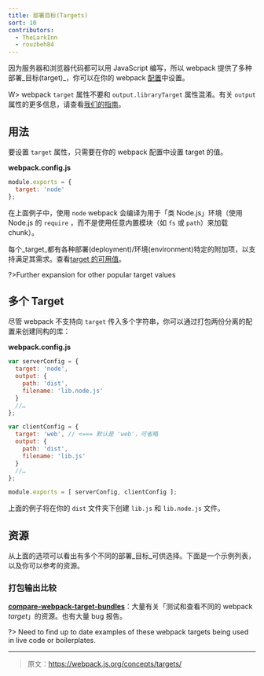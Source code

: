 ```yaml
---
title: 部署目标(Targets)
sort: 10
contributors:
  - TheLarkInn
  - rouzbeh84
---
```


因为服务器和浏览器代码都可以用 JavaScript 编写，所以 webpack 提供了多种部署_目标(target)_，你可以在你的 webpack [配置](/configuration)中设置。

W> webpack `target` 属性不要和 `output.libraryTarget` 属性混淆。有关 `output` 属性的更多信息，请查看[我们的指南](/concepts/output)。

## 用法

要设置 `target` 属性，只需要在你的 webpack 配置中设置 target 的值。

**webpack.config.js**

```javascript
module.exports = {
  target: 'node'
};
```

在上面例子中，使用 `node` webpack 会编译为用于「类 Node.js」环境（使用 Node.js 的 `require` ，而不是使用任意内置模块（如 `fs` 或 `path`）来加载 chunk）。

每个_target_都有各种部署(deployment)/环境(environment)特定的附加项，以支持满足其需求。查看[target 的可用值](/configuration/target)。

?>Further expansion for other popular target values

## 多个 Target

尽管 webpack 不支持向 `target` 传入多个字符串，你可以通过打包两份分离的配置来创建同构的库：

**webpack.config.js**

```javascript
var serverConfig = {
  target: 'node',
  output: {
    path: 'dist',
    filename: 'lib.node.js'
  }
  //…
};

var clientConfig = {
  target: 'web', // <=== 默认是 'web'，可省略
  output: {
    path: 'dist',
    filename: 'lib.js'
  }
  //…
};

module.exports = [ serverConfig, clientConfig ];
```

上面的例子将在你的 `dist` 文件夹下创建 `lib.js` 和 `lib.node.js` 文件。

## 资源

从上面的选项可以看出有多个不同的部署_目标_可供选择。下面是一个示例列表，以及你可以参考的资源。

### 打包输出比较

  **[compare-webpack-target-bundles](https://github.com/TheLarkInn/compare-webpack-target-bundles)**：大量有关「测试和查看不同的 webpack _target_」的资源。也有大量 bug 报告。

?> Need to find up to date examples of these webpack targets being used in live code or boilerplates.

***

> 原文：https://webpack.js.org/concepts/targets/